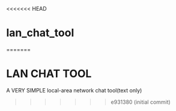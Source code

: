 <<<<<<< HEAD
# lan_chat_tool
=======
# LAN CHAT TOOL
A VERY SIMPLE local-area network chat tool(text only)
>>>>>>> e931380 (initial commit)
